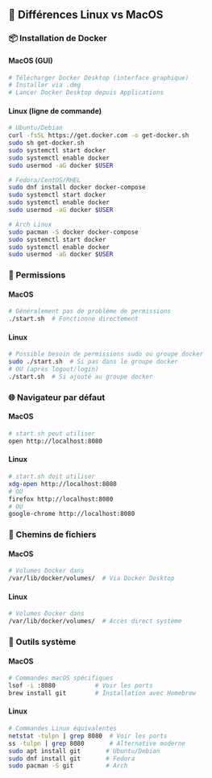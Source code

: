 ## 🐧 Différences Linux vs MacOS

### 📦 Installation de Docker

#### MacOS (GUI)
```bash
# Télécharger Docker Desktop (interface graphique)
# Installer via .dmg
# Lancer Docker Desktop depuis Applications
```

#### Linux (ligne de commande)
```bash
# Ubuntu/Debian
curl -fsSL https://get.docker.com -o get-docker.sh
sudo sh get-docker.sh
sudo systemctl start docker
sudo systemctl enable docker
sudo usermod -aG docker $USER

# Fedora/CentOS/RHEL
sudo dnf install docker docker-compose
sudo systemctl start docker
sudo systemctl enable docker
sudo usermod -aG docker $USER

# Arch Linux
sudo pacman -S docker docker-compose
sudo systemctl start docker
sudo systemctl enable docker
sudo usermod -aG docker $USER
```

### 🔐 Permissions

#### MacOS
```bash
# Généralement pas de problème de permissions
./start.sh  # Fonctionne directement
```

#### Linux
```bash
# Possible besoin de permissions sudo ou groupe docker
sudo ./start.sh  # Si pas dans le groupe docker
# OU (après logout/login)
./start.sh  # Si ajouté au groupe docker
```

### 🌐 Navigateur par défaut

#### MacOS
```bash
# start.sh peut utiliser
open http://localhost:8080
```

#### Linux
```bash
# start.sh doit utiliser
xdg-open http://localhost:8080
# OU
firefox http://localhost:8080
# OU
google-chrome http://localhost:8080
```

### 📁 Chemins de fichiers

#### MacOS
```bash
# Volumes Docker dans
/var/lib/docker/volumes/  # Via Docker Desktop
```

#### Linux
```bash
# Volumes Docker dans
/var/lib/docker/volumes/  # Accès direct système
```

### 🔧 Outils système

#### MacOS
```bash
# Commandes macOS spécifiques
lsof -i :8080           # Voir les ports
brew install git        # Installation avec Homebrew
```

#### Linux
```bash
# Commandes Linux équivalentes
netstat -tulpn | grep 8080  # Voir les ports
ss -tulpn | grep 8080       # Alternative moderne
sudo apt install git       # Ubuntu/Debian
sudo dnf install git       # Fedora
sudo pacman -S git         # Arch
```